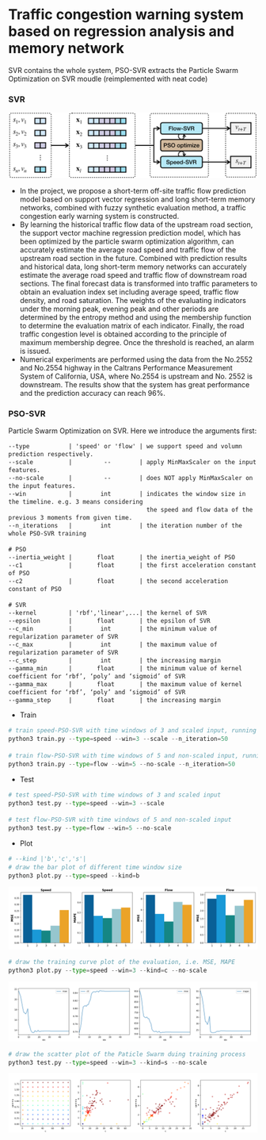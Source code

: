 # Traffic congestion warning system based on regression analysis and memory network
SVR contains the whole system, PSO-SVR extracts the Particle Swarm Optimization on SVR moudle (reimplemented with neat code)
### SVR
![fr](./pic/framework.png)
* In the project, we propose a short-term off-site traffic flow prediction model based on support vector regression and long short-term memory networks, combined with fuzzy synthetic evaluation method, a traffic congestion early warning system is constructed. 
* By learning the historical traffic flow data of the upstream road section, the support vector machine regression prediction model, which has been optimized by the particle swarm optimization algorithm, can accurately estimate the average road speed and traffic flow of the upstream road section in the future. Combined with prediction results and historical data, long short-term memory networks can accurately estimate the average road speed and traffic flow of downstream road sections. The final forecast data is transformed into traffic parameters to obtain an evaluation index set including average speed, traffic flow density, and road saturation. The weights of the evaluating indicators under the morning peak, evening peak and other periods are determined by the entropy method and using the membership function to determine the evaluation matrix of each indicator. Finally, the road traffic congestion level is obtained according to the principle of maximum membership degree. Once the threshold is reached, an alarm is issued. 
* Numerical experiments are performed using the data from the No.2552 and No.2554 highway in the Caltrans Performance Measurement System of California, USA, where No.2554 is upstream and No. 2552 is downstream. The results show that the system has great performance and the prediction accuracy can reach 96%. 

### PSO-SVR
Particle Swarm Optimization on SVR. Here we introduce the arguments first:
```
--type           | 'speed' or 'flow' | we support speed and volumn prediction respectively.
--scale          |         --        | apply MinMaxScaler on the input features.
--no-scale       |         --        | does NOT apply MinMaxScaler on the input features.
--win            |        int        | indicates the window size in the timeline. e.g. 3 means considering 
                                       the speed and flow data of the previous 3 moments from given time. 
--n_iterations   |        int        | the iteration number of the whole PSO-SVR training

# PSO
--inertia_weight |       float       | the inertia_weight of PSO
--c1             |       float       | the first acceleration constant of PSO
--c2             |       float       | the second acceleration constant of PSO

# SVR
--kernel         | 'rbf','linear',...| the kernel of SVR
--epsilon        |       float       | the epsilon of SVR
--c_min          |        int        | the minimum value of regularization parameter of SVR
--c_max          |        int        | the maximum value of regularization parameter of SVR
--c_step         |        int        | the increasing margin
--gamma_min      |       float       | the minimum value of kernel coefficient for ‘rbf’, ‘poly’ and ‘sigmoid’ of SVR
--gamma_max      |       float       | the maximum value of kernel coefficient for ‘rbf’, ‘poly’ and ‘sigmoid’ of SVR
--gamma_step     |       float       | the increasing margin
```

* Train
```python
# train speed-PSO-SVR with time windows of 3 and scaled input, running 50 iteration
python3 train.py --type=speed --win=3 --scale --n_iteration=50

# train flow-PSO-SVR with time windows of 5 and non-scaled input, running 50 iteration
python3 train.py --type=flow --win=5 --no-scale --n_iteration=50
```
* Test
```python
# test speed-PSO-SVR with time windows of 3 and scaled input
python3 test.py --type=speed --win=3 --scale

# test flow-PSO-SVR with time windows of 5 and non-scaled input
python3 test.py --type=flow --win=5 --no-scale
```
* Plot
```python
# --kind |'b','c','s'|
# draw the bar plot of different time window size
python3 plot.py --type=speed --kind=b
```
![bar](./pic/bar.png)
```python
# draw the training curve plot of the evaluation, i.e. MSE, MAPE
python3 plot.py --type=speed --win=3 --kind=c --no-scale
```
![curve](./pic/curve.png)

```python
# draw the scatter plot of the Paticle Swarm duing training process
python3 test.py --type=speed --win=3 --kind=s --no-scale
```
![scatter](./pic/scatter.png)



